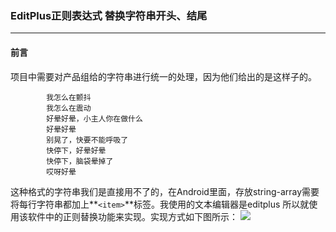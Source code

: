 ### EditPlus正则表达式 替换字符串开头、结尾 ###

----------
#### 前言 ####
项目中需要对产品组给的字符串进行统一的处理，因为他们给出的是这样子的。

			我怎么在颤抖
			我怎么在震动
			好晕好晕，小主人你在做什么
			好晕好晕
			别晃了，快要不能呼吸了
			快停下，好晕好晕
			快停下，脑袋晕掉了
			哎呀好晕
这种格式的字符串我们是直接用不了的，在Android里面，存放string-array需要将每行字符串都加上**`<item>`**标签。我使用的文本编辑器是editplus 所以就使用该软件中的正则替换功能来实现。实现方式如下图所示：
![](http://i.imgur.com/RMKBpqk.png)